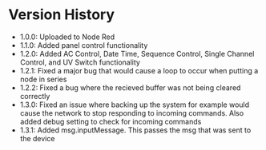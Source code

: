 # Version History
- 1.0.0: Uploaded to Node Red
- 1.1.0: Added panel control functionality
- 1.2.0: Added AC Control, Date Time, Sequence Control, Single Channel Control, and UV Switch functionality
- 1.2.1: Fixed a major bug that would cause a loop to occur when putting a node in series
- 1.2.2: Fixed a bug where the recieved buffer was not being cleared correctly
- 1.3.0: Fixed an issue where backing up the system for example would cause the network to stop responding to incoming commands. Also added debug setting to check for incoming commands
- 1.3.1: Added msg.inputMessage. This passes the msg that was sent to the device